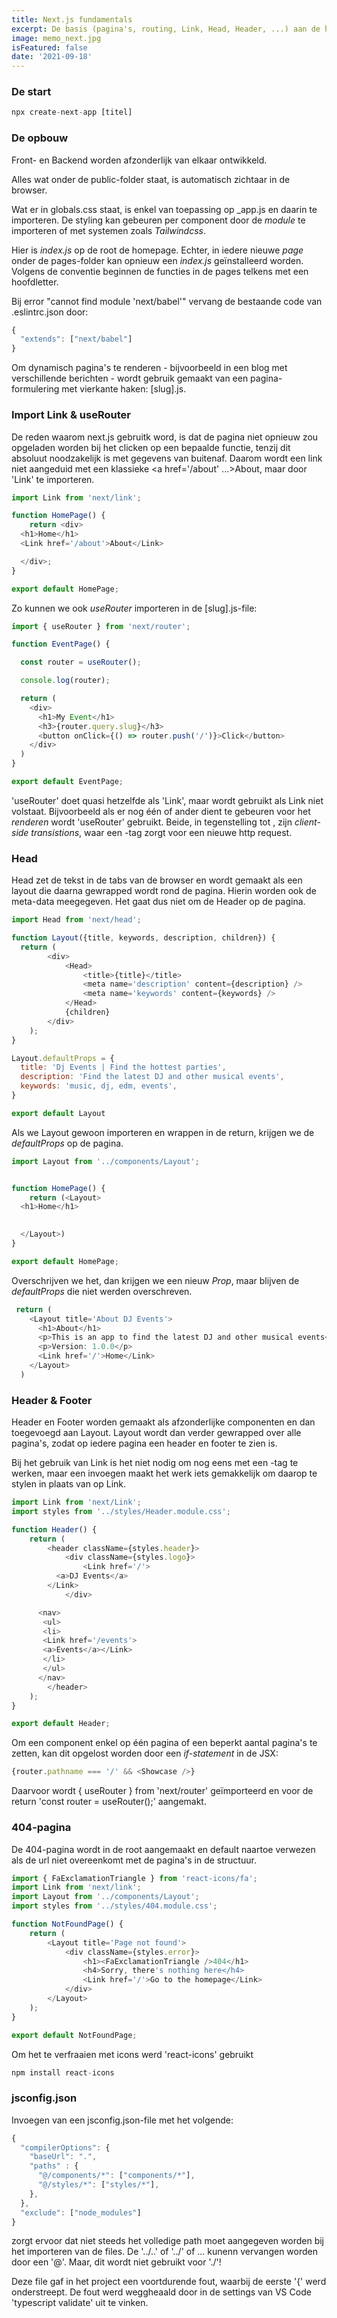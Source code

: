 ```yaml
---
title: Next.js fundamentals
excerpt: De basis (pagina's, routing, Link, Head, Header, ...) aan de hand van het project 'dj-events'. 
image: memo_next.jpg
isFeatured: false
date: '2021-09-18'
---
```


### De start

```js
npx create-next-app [titel]
```

### De opbouw 

Front- en Backend worden afzonderlijk van elkaar ontwikkeld. 

Alles wat onder de public-folder staat, is automatisch zichtaar in de browser. 

Wat er in globals.css staat, is enkel van toepassing op _app.js en daarin te importeren. De styling kan gebeuren per component door de *module* te importeren of met systemen zoals *Tailwindcss*. 

Hier is *index.js* op de root de homepage. Echter, in iedere nieuwe *page* onder de pages-folder kan opnieuw een *index.js* geïnstalleerd worden. Volgens de conventie beginnen de functies in de pages telkens met een hoofdletter. 

Bij error "cannot find module 'next/babel'" vervang de bestaande code van .eslintrc.json door: 

```js
{
  "extends": ["next/babel"]
}
```

Om dynamisch pagina's te renderen - bijvoorbeeld in een blog met verschillende berichten - wordt gebruik gemaakt van een pagina-formulering met vierkante haken: [slug].js.

### Import Link & useRouter

De reden waarom next.js gebruitk word, is dat de pagina niet opnieuw zou opgeladen worden bij het clicken op een bepaalde functie, tenzij dit absoluut noodzakelijk is met gegevens van buitenaf. Daarom wordt een link niet aangeduid met een klassieke <a href='/about' ...>About</a>, maar door 'Link' te importeren.

```js
import Link from 'next/link';

function HomePage() {
	return <div>
  <h1>Home</h1>
  <Link href='/about'>About</Link>

  </div>;
}

export default HomePage;

```

Zo kunnen we ook *useRouter* importeren in de [slug].js-file:

```js
import { useRouter } from 'next/router';

function EventPage() {

  const router = useRouter();

  console.log(router);

  return (
    <div>
      <h1>My Event</h1>
      <h3>{router.query.slug}</h3>
      <button onClick={() => router.push('/')}>Click</button>
    </div>
  )
}

export default EventPage;
```

'useRouter' doet quasi hetzelfde als 'Link', maar wordt gebruikt als Link niet volstaat. Bijvoorbeeld als er nog één of ander dient te gebeuren voor het *renderen* wordt 'useRouter' gebruikt. Beide, in tegenstelling tot <a>,  zijn *client-side transistions*, waar een <a>-tag zorgt voor een nieuwe http request.  

### Head

Head zet de tekst in de tabs van de browser en wordt gemaakt als een layout die daarna gewrapped wordt rond de pagina. Hierin worden ook de meta-data meegegeven. Het gaat dus niet om de Header op de pagina.

```js
import Head from 'next/head';

function Layout({title, keywords, description, children}) {
  return (
		<div>
			<Head>
				<title>{title}</title>
				<meta name='description' content={description} />
				<meta name='keywords' content={keywords} />
			</Head>
			{children}
		</div>
	);
}

Layout.defaultProps = {
  title: 'Dj Events | Find the hottest parties',
  description: 'Find the latest DJ and other musical events',
  keywords: 'music, dj, edm, events',
}

export default Layout
```

Als we Layout gewoon importeren en wrappen in de return, krijgen we de *defaultProps* op de pagina.

```js
import Layout from '../components/Layout';


function HomePage() {
	return (<Layout>
  <h1>Home</h1>
  

  </Layout>)
}

export default HomePage;
```
Overschrijven we het, dan krijgen we een nieuw *Prop*, maar blijven de *defaultProps* die niet werden overschreven. 

```js
 return (
    <Layout title='About DJ Events'>
      <h1>About</h1>
      <p>This is an app to find the latest DJ and other musical events</p>
      <p>Version: 1.0.0</p>
      <Link href='/'>Home</Link>
    </Layout>
  )
```

### Header & Footer

Header en Footer worden gemaakt als afzonderlijke componenten en dan toegevoegd aan Layout. Layout wordt dan verder gewrapped over alle pagina's, zodat op iedere pagina een header en footer te zien is.

Bij het gebruik van Link is het niet nodig om nog eens met een <a>-tag te werken, maar een <a> invoegen maakt het werk iets gemakkelijk om daarop te stylen in plaats van op Link.

```js
import Link from 'next/Link';
import styles from '../styles/Header.module.css';

function Header() {
	return (
		<header className={styles.header}>
			<div className={styles.logo}>
				<Link href='/'>
          <a>DJ Events</a>
        </Link>
			</div>

      <nav>
       <ul>
       <li>
       <Link href='/events'>
       <a>Events</a></Link>
       </li>
       </ul>
      </nav>
		</header>
	);
}

export default Header;
```

Om een component enkel op één pagina of een beperkt aantal pagina's te zetten, kan dit opgelost worden door een *if-statement* in de JSX: 

```js
{router.pathname === '/' && <Showcase />}
```

Daarvoor wordt { useRouter } from 'next/router' geïmporteerd en voor de return 'const router = useRouter();' aangemakt.


### 404-pagina

De 404-pagina wordt in de root aangemaakt en default naartoe verwezen als de url niet overeenkomt met de pagina's in de structuur. 

```js
import { FaExclamationTriangle } from 'react-icons/fa';
import Link from 'next/link';
import Layout from '../components/Layout';
import styles from '../styles/404.module.css';

function NotFoundPage() {
	return (
		<Layout title='Page not found'>
			<div className={styles.error}>
				<h1><FaExclamationTriangle />404</h1>
				<h4>Sorry, there's nothing here</h4>
				<Link href='/'>Go to the homepage</Link>
			</div>
		</Layout>
	);
}

export default NotFoundPage;
```

Om het te verfraaien met icons werd 'react-icons' gebruikt

```js
npm install react-icons
```
### jsconfig.json

Invoegen van een jsconfig.json-file met het volgende:

```js
{
  "compilerOptions": {
    "baseUrl": ".",
    "paths" : {
      "@/components/*": ["components/*"],
      "@/styles/*": ["styles/*"],
    },
  },
  "exclude": ["node_modules"]
}
```
zorgt ervoor dat niet steeds het volledige path moet aangegeven worden bij het importeren van de files. De '../..' of '../' of ... kunenn vervangen worden door een '@'. Maar, dit wordt niet gebruikt voor './'!

Deze file gaf in het project een voortdurende fout, waarbij de eerste '{' werd onderstreept. De fout werd weggheaald door in de settings van VS Code 'typescript validate' uit te vinken. 